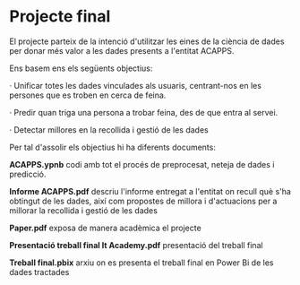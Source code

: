 # Projecte final

El projecte parteix de la intenció d'utilitzar les eines de la ciència de dades per donar més valor a les dades presents a l'entitat ACAPPS.

Ens basem ens els següents objectius:

·	Unificar totes les dades vinculades als usuaris, centrant-nos en les persones que es troben en cerca de feina.

·	Predir quan triga una persona a trobar feina, des de que entra al servei. 

·	Detectar millores en la recollida i gestió de les dades

Per tal d'assolir els objectius hi ha diferents documents:

**ACAPPS.ypnb** codi amb tot el procés de preprocesat, neteja de dades i predicció.

**Informe ACAPPS.pdf** descriu l'informe entregat a l'entitat on recull què s'ha obtingut de les dades, així com propostes de millora i d'actuacions per a millorar la recollida i gestió de les dades

**Paper.pdf** exposa de manera acadèmica el projecte

**Presentació treball final It Academy.pdf** presentació del treball final

**Treball final.pbix** arxiu on es presenta el treball final en Power Bi de les dades tractades
